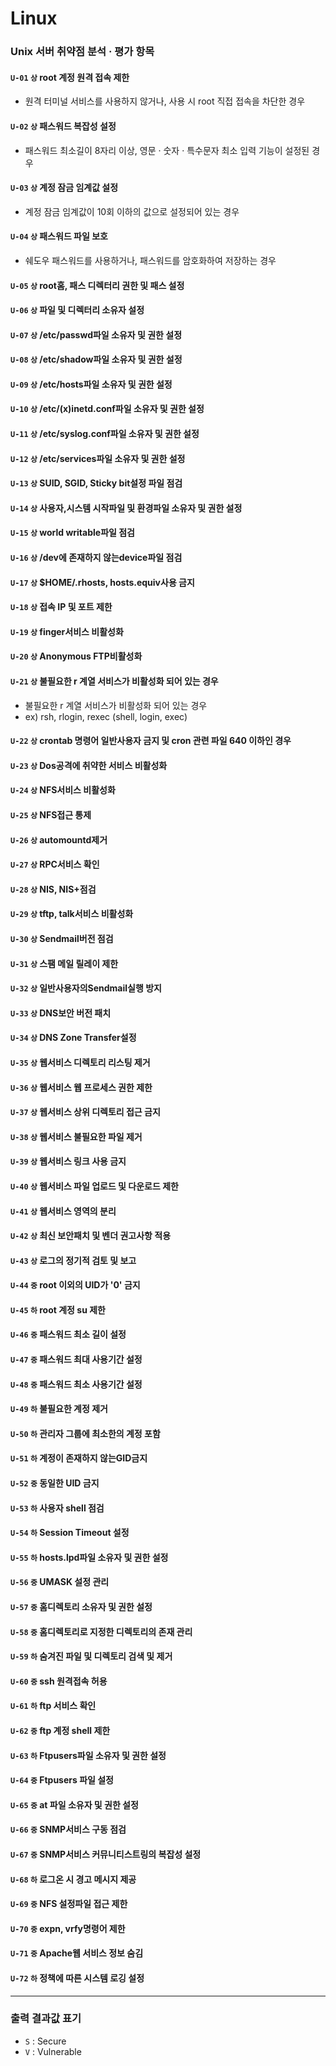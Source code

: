 # Linux

### Unix 서버 취약점 분석 · 평가 항목

#### `U-01`  `상`  root 계정 원격 접속 제한
- 원격 터미널 서비스를 사용하지 않거나, 사용 시 root 직접 접속을 차단한 경우

#### `U-02`  `상`  패스워드 복잡성 설정
- 패스워드 최소길이 8자리 이상, 영문 · 숫자 · 특수문자 최소 입력 기능이 설정된 경우

#### `U-03`  `상`  계정 잠금 임계값 설정
- 계정 잠금 임계값이 10회 이하의 값으로 설정되어 있는 경우

#### `U-04` `상` 패스워드 파일 보호
- 쉐도우 패스워드를 사용하거나, 패스워드를 암호화하여 저장하는 경우

#### `U-05` `상` root홈, 패스 디렉터리 권한 및 패스 설정

#### `U-06` `상` 파일 및 디렉터리 소유자 설정

#### `U-07` `상` /etc/passwd파일 소유자 및 권한 설정

#### `U-08` `상` /etc/shadow파일 소유자 및 권한 설정

#### `U-09` `상` /etc/hosts파일 소유자 및 권한 설정

#### `U-10` `상` /etc/(x)inetd.conf파일 소유자 및 권한 설정

#### `U-11` `상` /etc/syslog.conf파일 소유자 및 권한 설정

#### `U-12` `상` /etc/services파일 소유자 및 권한 설정

#### `U-13` `상` SUID, SGID, Sticky bit설정 파일 점검

#### `U-14` `상` 사용자,시스템 시작파일 및 환경파일 소유자 및 권한 설정

#### `U-15` `상` world writable파일 점검

#### `U-16` `상` /dev에 존재하지 않는device파일 점검

#### `U-17` `상` $HOME/.rhosts, hosts.equiv사용 금지

#### `U-18` `상` 접속 IP 및 포트 제한

#### `U-19` `상` finger서비스 비활성화

#### `U-20` `상` Anonymous FTP비활성화

#### `U-21` `상`  불필요한 r 계열 서비스가 비활성화 되어 있는 경우
- 불필요한 r 계열 서비스가 비활성화 되어 있는 경우
- ex) rsh, rlogin, rexec (shell, login, exec)

#### `U-22` `상`  crontab 명령어 일반사용자 금지 및 cron 관련 파일 640 이하인 경우

#### `U-23` `상` Dos공격에 취약한 서비스 비활성화

#### `U-24` `상` NFS서비스 비활성화

#### `U-25` `상` NFS접근 통제

#### `U-26` `상` automountd제거

#### `U-27` `상` RPC서비스 확인

#### `U-28` `상` NIS, NIS+점검

#### `U-29` `상` tftp, talk서비스 비활성화

#### `U-30` `상` Sendmail버전 점검

#### `U-31` `상` 스팸 메일 릴레이 제한

#### `U-32` `상` 일반사용자의Sendmail실행 방지

#### `U-33` `상` DNS보안 버전 패치

#### `U-34` `상` DNS Zone Transfer설정

#### `U-35` `상` 웹서비스 디렉토리 리스팅 제거

#### `U-36` `상` 웹서비스 웹 프로세스 권한 제한

#### `U-37` `상` 웹서비스 상위 디렉토리 접근 금지

#### `U-38` `상` 웹서비스 불필요한 파일 제거

#### `U-39` `상` 웹서비스 링크 사용 금지

#### `U-40` `상` 웹서비스 파일 업로드 및 다운로드 제한

#### `U-41` `상` 웹서비스 영역의 분리

#### `U-42` `상` 최신 보안패치 및 벤더 권고사항 적용

#### `U-43` `상` 로그의 정기적 검토 및 보고

#### `U-44` `중` root 이외의 UID가 '0' 금지

#### `U-45` `하` root 계정 su 제한

#### `U-46` `중` 패스워드 최소 길이 설정

#### `U-47` `중` 패스워드 최대 사용기간 설정

#### `U-48` `중` 패스워드 최소 사용기간 설정

#### `U-49` `하` 불필요한 계정 제거

#### `U-50` `하` 관리자 그룹에 최소한의 계정 포함

#### `U-51` `하` 계정이 존재하지 않는GID금지

#### `U-52` `중` 동일한 UID 금지

#### `U-53` `하` 사용자 shell 점검

#### `U-54` `하` Session Timeout 설정

#### `U-55` `하` hosts.lpd파일 소유자 및 권한 설정

#### `U-56` `중` UMASK 설정 관리

#### `U-57` `중` 홈디렉토리 소유자 및 권한 설정

#### `U-58` `중` 홈디렉토리로 지정한 디렉토리의 존재 관리

#### `U-59` `하` 숨겨진 파일 및 디렉토리 검색 및 제거

#### `U-60` `중` ssh 원격접속 허용

#### `U-61` `하` ftp 서비스 확인

#### `U-62` `중` ftp 계정 shell 제한

#### `U-63` `하` Ftpusers파일 소유자 및 권한 설정

#### `U-64` `중` Ftpusers 파일 설정

#### `U-65` `중` at 파일 소유자 및 권한 설정

#### `U-66` `중` SNMP서비스 구동 점검

#### `U-67` `중` SNMP서비스 커뮤니티스트링의 복잡성 설정

#### `U-68` `하` 로그온 시 경고 메시지 제공

#### `U-69` `중` NFS 설정파일 접근 제한

#### `U-70` `중` expn, vrfy명령어 제한

#### `U-71` `중` Apache웹 서비스 정보 숨김

#### `U-72` `하` 정책에 따른 시스템 로깅 설정

<hr/>

### 출력 결과값 표기 
- `S` : Secure
- `V` : Vulnerable
